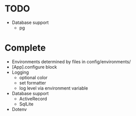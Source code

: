 TODO
====

* Database support
  * pg


Complete
========

* Environments determined by files in config/environments/
* [App].configure block
* Logging
  * optional color
  * set formatter
  * log level via environment variable
* Database support
  * ActiveRecord
  * SqlLite
* Dotenv
